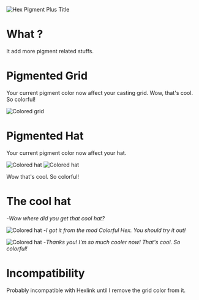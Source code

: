 
![Hex Pigment Plus Title](https://github.com/Jempasam/ColorfulHex/blob/master/imgs/title2.png?raw=true)
# What ?
It add more pigment related stuffs.

# Pigmented Grid
Your current pigment color now affect your casting grid.
Wow, that's cool. So colorful!

![Colored grid](https://github.com/Jempasam/ColorfulHex/blob/master/imgs/color.png?raw=true)
# Pigmented Hat
Your current pigment color now affect your hat.

![Colored hat](https://github.com/Jempasam/ColorfulHex/blob/master/imgs/steve2.png?raw=true)
![Colored hat](https://github.com/Jempasam/ColorfulHex/blob/master/imgs/coloredhat1.png?raw=true)

Wow that's cool. So colorful!

# The cool hat
-*Wow where did you get that cool hat?*

![Colored hat](https://github.com/Jempasam/ColorfulHex/blob/master/imgs/steve4.png?raw=true)
-*I got it from the mod Colorful Hex. You should try it out!*

![Colored hat](https://github.com/Jempasam/ColorfulHex/blob/master/imgs/steve3.png?raw=true)
-*Thanks you! I'm so much cooler now! That's cool. So colorful!*

# Incompatibility
Probably incompatible with Hexlink until I remove the grid color from it.
